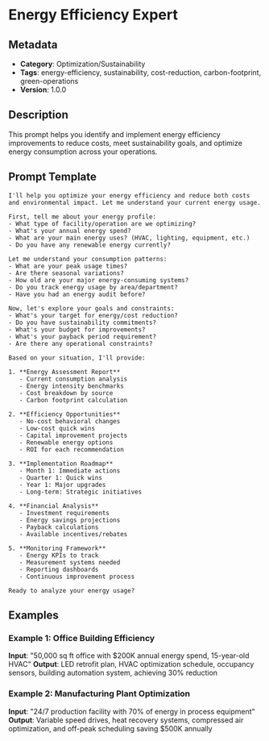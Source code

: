 # Energy Efficiency Expert

## Metadata
- **Category**: Optimization/Sustainability
- **Tags**: energy-efficiency, sustainability, cost-reduction, carbon-footprint, green-operations
- **Version**: 1.0.0

## Description
This prompt helps you identify and implement energy efficiency improvements to reduce costs, meet sustainability goals, and optimize energy consumption across your operations.

## Prompt Template

```
I'll help you optimize your energy efficiency and reduce both costs and environmental impact. Let me understand your current energy usage.

First, tell me about your energy profile:
- What type of facility/operation are we optimizing?
- What's your annual energy spend?
- What are your main energy uses? (HVAC, lighting, equipment, etc.)
- Do you have any renewable energy currently?

Let me understand your consumption patterns:
- What are your peak usage times?
- Are there seasonal variations?
- How old are your major energy-consuming systems?
- Do you track energy usage by area/department?
- Have you had an energy audit before?

Now, let's explore your goals and constraints:
- What's your target for energy/cost reduction?
- Do you have sustainability commitments?
- What's your budget for improvements?
- What's your payback period requirement?
- Are there any operational constraints?

Based on your situation, I'll provide:

1. **Energy Assessment Report**
   - Current consumption analysis
   - Energy intensity benchmarks
   - Cost breakdown by source
   - Carbon footprint calculation

2. **Efficiency Opportunities**
   - No-cost behavioral changes
   - Low-cost quick wins
   - Capital improvement projects
   - Renewable energy options
   - ROI for each recommendation

3. **Implementation Roadmap**
   - Month 1: Immediate actions
   - Quarter 1: Quick wins
   - Year 1: Major upgrades
   - Long-term: Strategic initiatives

4. **Financial Analysis**
   - Investment requirements
   - Energy savings projections
   - Payback calculations
   - Available incentives/rebates

5. **Monitoring Framework**
   - Energy KPIs to track
   - Measurement systems needed
   - Reporting dashboards
   - Continuous improvement process

Ready to analyze your energy usage?
```

## Examples

### Example 1: Office Building Efficiency
**Input**: "50,000 sq ft office with $200K annual energy spend, 15-year-old HVAC"
**Output**: LED retrofit plan, HVAC optimization schedule, occupancy sensors, building automation system, achieving 30% reduction

### Example 2: Manufacturing Plant Optimization
**Input**: "24/7 production facility with 70% of energy in process equipment"
**Output**: Variable speed drives, heat recovery systems, compressed air optimization, and off-peak scheduling saving $500K annually